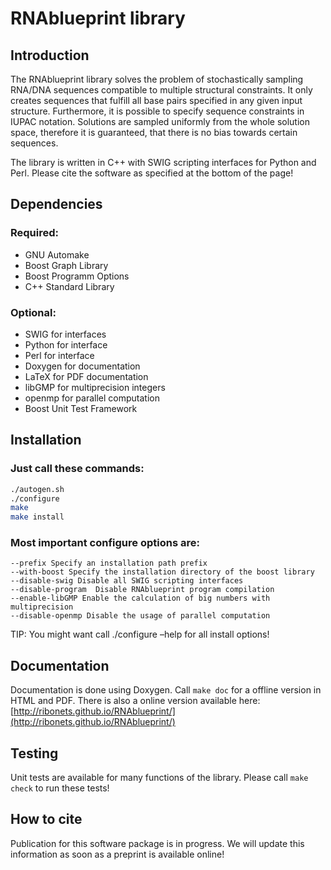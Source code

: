 
# RNAblueprint library

## Introduction

The RNAblueprint library solves the problem of stochastically sampling RNA/DNA sequences
compatible to multiple structural constraints.
It only creates sequences that fulfill all base pairs specified in any given input structure.
Furthermore, it is possible to specify sequence constraints in IUPAC notation.
Solutions are sampled uniformly from the whole solution space, therefore it is guaranteed,
that there is no bias towards certain sequences.

The library is written in C++ with SWIG scripting interfaces for Python and Perl.
Please cite the software as specified at the bottom of the page!

## Dependencies

### Required:

 * GNU Automake
 * Boost Graph Library
 * Boost Programm Options
 * C++ Standard Library

### Optional:

 * SWIG for interfaces
 * Python for interface
 * Perl for interface
 * Doxygen for documentation
 * LaTeX for PDF documentation
 * libGMP for multiprecision integers
 * openmp for parallel computation
 * Boost Unit Test Framework

## Installation

### Just call these commands:

```bash
./autogen.sh
./configure
make
make install
```

### Most important configure options are:

    --prefix Specify an installation path prefix
    --with-boost Specify the installation directory of the boost library
    --disable-swig Disable all SWIG scripting interfaces
    --disable-program  Disable RNAblueprint program compilation
    --enable-libGMP Enable the calculation of big numbers with multiprecision
    --disable-openmp Disable the usage of parallel computation

TIP: You might want call ./configure –help for all install options!

## Documentation

Documentation is done using Doxygen. Call `make doc` for a offline version in HTML and PDF.
There is also a online version available here: [http://ribonets.github.io/RNAblueprint/](http://ribonets.github.io/RNAblueprint/)

## Testing

Unit tests are available for many functions of the library. Please call `make check` to run these tests!

## How to cite

Publication for this software package is in progress.
We will update this information as soon as a preprint is available online!
